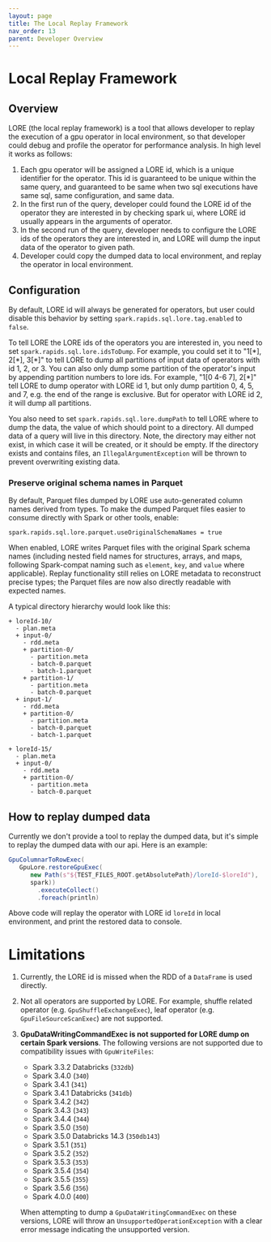 ```yaml
---
layout: page
title: The Local Replay Framework
nav_order: 13
parent: Developer Overview
---
```


# Local Replay Framework

## Overview

LORE (the local replay framework) is a tool that allows developer to replay the execution of a 
gpu operator in local environment, so that developer could debug and profile the operator for 
performance analysis. In high level it works as follows:

1. Each gpu operator will be assigned a LORE id, which is a unique identifier for the operator. 
   This id is guaranteed to be unique within the same query, and guaranteed to be same when two 
   sql executions have same sql, same configuration, and same data. 
2. In the first run of the query, developer could found the LORE id of the operator they are 
   interested in by checking spark ui, where LORE id usually appears in the arguments of operator.
3. In the second run of the query, developer needs to configure the LORE ids of the operators they 
   are interested in, and LORE will dump the input data of the operator to given path.
4. Developer could copy the dumped data to local environment, and replay the operator in local 
   environment.

## Configuration

By default, LORE id will always be generated for operators, but user could disable this behavior 
by setting `spark.rapids.sql.lore.tag.enabled` to `false`. 

To tell LORE the LORE ids of the operators you are interested in, you need to set 
`spark.rapids.sql.lore.idsToDump`. For example, you could set it to "1[\*], 2[\*], 3[\*]" to tell 
LORE to dump all partitions of input data of operators with id 1, 2, or 3. You can also only dump 
some partition of the operator's input by appending partition numbers to lore ids. For example, 
"1[0 4-6 7], 2[\*]" tell LORE to dump operator with LORE id 1, but only dump partition 0, 4, 5, 
and 7, e.g. the end of the range is exclusive. But for operator with LORE id 2, it will dump all 
partitions. 

You also need to set `spark.rapids.sql.lore.dumpPath` to tell LORE where to dump the data, the 
value of which should point to a directory. All dumped data of a query will live in this 
directory. Note, the directory may either not exist, in which case it will be created, or it should be empty.
If the directory exists and contains files, an `IllegalArgumentException` will be thrown to prevent overwriting existing data.
### Preserve original schema names in Parquet

By default, Parquet files dumped by LORE use auto-generated column names derived from types.
To make the dumped Parquet files easier to consume directly with Spark or other tools, enable:

```
spark.rapids.sql.lore.parquet.useOriginalSchemaNames = true
```

When enabled, LORE writes Parquet files with the original Spark schema names (including nested
field names for structures, arrays, and maps, following Spark-compat naming such as `element`,
`key`, and `value` where applicable). Replay functionality still relies on LORE metadata to
reconstruct precise types; the Parquet files are now also directly readable with expected names.


A typical directory hierarchy would look like this:

```console
+ loreId-10/
  - plan.meta
  + input-0/
    - rdd.meta
    + partition-0/
      - partition.meta
      - batch-0.parquet
      - batch-1.parquet
    + partition-1/
      - partition.meta
      - batch-0.parquet
  + input-1/
    - rdd.meta
    + partition-0/
      - partition.meta
      - batch-0.parquet
      - batch-1.parquet
 
+ loreId-15/
  - plan.meta
  + input-0/
    - rdd.meta
    + partition-0/
      - partition.meta
      - batch-0.parquet
```

## How to replay dumped data

Currently we don't provide a tool to replay the dumped data, but it's simple to replay the 
dumped data with our api. Here is an example:

```scala
GpuColumnarToRowExec(
   GpuLore.restoreGpuExec(
      new Path(s"${TEST_FILES_ROOT.getAbsolutePath}/loreId-$loreId"), 
      spark))
        .executeCollect()
        .foreach(println)
```

Above code will replay the operator with LORE id `loreId` in local environment, and print the 
restored data to console.



# Limitations

1. Currently, the LORE id is missed when the RDD of a `DataFrame` is used directly.
2. Not all operators are supported by LORE. For example, shuffle related operator (e.g.
   `GpuShuffleExchangeExec`), leaf operator (e.g. `GpuFileSourceScanExec`) are not supported.
3. **GpuDataWritingCommandExec is not supported for LORE dump on certain Spark versions**.
   The following versions are not supported due to compatibility issues with `GpuWriteFiles`:
   - Spark 3.3.2 Databricks (`332db`)
   - Spark 3.4.0 (`340`)
   - Spark 3.4.1 (`341`)
   - Spark 3.4.1 Databricks (`341db`)
   - Spark 3.4.2 (`342`)
   - Spark 3.4.3 (`343`)
   - Spark 3.4.4 (`344`)
   - Spark 3.5.0 (`350`)
   - Spark 3.5.0 Databricks 14.3 (`350db143`)
   - Spark 3.5.1 (`351`)
   - Spark 3.5.2 (`352`)
   - Spark 3.5.3 (`353`)
   - Spark 3.5.4 (`354`)
   - Spark 3.5.5 (`355`)
   - Spark 3.5.6 (`356`)
   - Spark 4.0.0 (`400`)

   When attempting to dump a `GpuDataWritingCommandExec` on these versions, LORE will throw an
   `UnsupportedOperationException` with a clear error message indicating the unsupported version.
